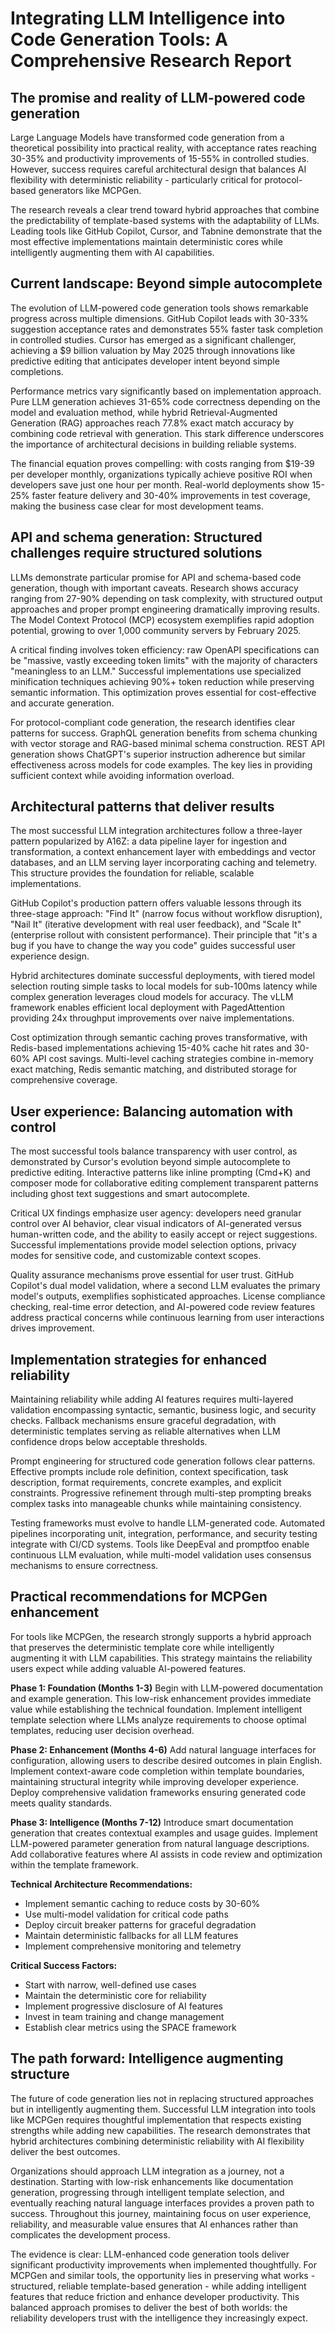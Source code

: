# Integrating LLM Intelligence into Code Generation Tools: A Comprehensive Research Report

## The promise and reality of LLM-powered code generation

Large Language Models have transformed code generation from a theoretical possibility into practical reality, with acceptance rates reaching 30-35% and productivity improvements of 15-55% in controlled studies. However, success requires careful architectural design that balances AI flexibility with deterministic reliability - particularly critical for protocol-based generators like MCPGen.

The research reveals a clear trend toward hybrid approaches that combine the predictability of template-based systems with the adaptability of LLMs. Leading tools like GitHub Copilot, Cursor, and Tabnine demonstrate that the most effective implementations maintain deterministic cores while intelligently augmenting them with AI capabilities.

## Current landscape: Beyond simple autocomplete

The evolution of LLM-powered code generation tools shows remarkable progress across multiple dimensions. GitHub Copilot leads with 30-33% suggestion acceptance rates and demonstrates 55% faster task completion in controlled studies. Cursor has emerged as a significant challenger, achieving a $9 billion valuation by May 2025 through innovations like predictive editing that anticipates developer intent beyond simple completions.

Performance metrics vary significantly based on implementation approach. Pure LLM generation achieves 31-65% code correctness depending on the model and evaluation method, while hybrid Retrieval-Augmented Generation (RAG) approaches reach 77.8% exact match accuracy by combining code retrieval with generation. This stark difference underscores the importance of architectural decisions in building reliable systems.

The financial equation proves compelling: with costs ranging from $19-39 per developer monthly, organizations typically achieve positive ROI when developers save just one hour per month. Real-world deployments show 15-25% faster feature delivery and 30-40% improvements in test coverage, making the business case clear for most development teams.

## API and schema generation: Structured challenges require structured solutions

LLMs demonstrate particular promise for API and schema-based code generation, though with important caveats. Research shows accuracy ranging from 27-90% depending on task complexity, with structured output approaches and proper prompt engineering dramatically improving results. The Model Context Protocol (MCP) ecosystem exemplifies rapid adoption potential, growing to over 1,000 community servers by February 2025.

A critical finding involves token efficiency: raw OpenAPI specifications can be "massive, vastly exceeding token limits" with the majority of characters "meaningless to an LLM." Successful implementations use specialized minification techniques achieving 90%+ token reduction while preserving semantic information. This optimization proves essential for cost-effective and accurate generation.

For protocol-compliant code generation, the research identifies clear patterns for success. GraphQL generation benefits from schema chunking with vector storage and RAG-based minimal schema construction. REST API generation shows ChatGPT's superior instruction adherence but similar effectiveness across models for code examples. The key lies in providing sufficient context while avoiding information overload.

## Architectural patterns that deliver results

The most successful LLM integration architectures follow a three-layer pattern popularized by A16Z: a data pipeline layer for ingestion and transformation, a context enhancement layer with embeddings and vector databases, and an LLM serving layer incorporating caching and telemetry. This structure provides the foundation for reliable, scalable implementations.

GitHub Copilot's production pattern offers valuable lessons through its three-stage approach: "Find It" (narrow focus without workflow disruption), "Nail It" (iterative development with real user feedback), and "Scale It" (enterprise rollout with consistent performance). Their principle that "it's a bug if you have to change the way you code" guides successful user experience design.

Hybrid architectures dominate successful deployments, with tiered model selection routing simple tasks to local models for sub-100ms latency while complex generation leverages cloud models for accuracy. The vLLM framework enables efficient local deployment with PagedAttention providing 24x throughput improvements over naive implementations.

Cost optimization through semantic caching proves transformative, with Redis-based implementations achieving 15-40% cache hit rates and 30-60% API cost savings. Multi-level caching strategies combine in-memory exact matching, Redis semantic matching, and distributed storage for comprehensive coverage.

## User experience: Balancing automation with control

The most successful tools balance transparency with user control, as demonstrated by Cursor's evolution beyond simple autocomplete to predictive editing. Interactive patterns like inline prompting (Cmd+K) and composer mode for collaborative editing complement transparent patterns including ghost text suggestions and smart autocomplete.

Critical UX findings emphasize user agency: developers need granular control over AI behavior, clear visual indicators of AI-generated versus human-written code, and the ability to easily accept or reject suggestions. Successful implementations provide model selection options, privacy modes for sensitive code, and customizable context scopes.

Quality assurance mechanisms prove essential for user trust. GitHub Copilot's dual model validation, where a second LLM evaluates the primary model's outputs, exemplifies sophisticated approaches. License compliance checking, real-time error detection, and AI-powered code review features address practical concerns while continuous learning from user interactions drives improvement.

## Implementation strategies for enhanced reliability

Maintaining reliability while adding AI features requires multi-layered validation encompassing syntactic, semantic, business logic, and security checks. Fallback mechanisms ensure graceful degradation, with deterministic templates serving as reliable alternatives when LLM confidence drops below acceptable thresholds.

Prompt engineering for structured code generation follows clear patterns. Effective prompts include role definition, context specification, task description, format requirements, concrete examples, and explicit constraints. Progressive refinement through multi-step prompting breaks complex tasks into manageable chunks while maintaining consistency.

Testing frameworks must evolve to handle LLM-generated code. Automated pipelines incorporating unit, integration, performance, and security testing integrate with CI/CD systems. Tools like DeepEval and promptfoo enable continuous LLM evaluation, while multi-model validation uses consensus mechanisms to ensure correctness.

## Practical recommendations for MCPGen enhancement

For tools like MCPGen, the research strongly supports a hybrid approach that preserves the deterministic template core while intelligently augmenting it with LLM capabilities. This strategy maintains the reliability users expect while adding valuable AI-powered features.

**Phase 1: Foundation (Months 1-3)**
Begin with LLM-powered documentation and example generation. This low-risk enhancement provides immediate value while establishing the technical foundation. Implement intelligent template selection where LLMs analyze requirements to choose optimal templates, reducing user decision overhead.

**Phase 2: Enhancement (Months 4-6)**
Add natural language interfaces for configuration, allowing users to describe desired outcomes in plain English. Implement context-aware code completion within template boundaries, maintaining structural integrity while improving developer experience. Deploy comprehensive validation frameworks ensuring generated code meets quality standards.

**Phase 3: Intelligence (Months 7-12)**
Introduce smart documentation generation that creates contextual examples and usage guides. Implement LLM-powered parameter generation from natural language descriptions. Add collaborative features where AI assists in code review and optimization within the template framework.

**Technical Architecture Recommendations:**
- Implement semantic caching to reduce costs by 30-60%
- Use multi-model validation for critical code paths
- Deploy circuit breaker patterns for graceful degradation
- Maintain deterministic fallbacks for all LLM features
- Implement comprehensive monitoring and telemetry

**Critical Success Factors:**
- Start with narrow, well-defined use cases
- Maintain the deterministic core for reliability
- Implement progressive disclosure of AI features
- Invest in team training and change management
- Establish clear metrics using the SPACE framework

## The path forward: Intelligence augmenting structure

The future of code generation lies not in replacing structured approaches but in intelligently augmenting them. Successful LLM integration into tools like MCPGen requires thoughtful implementation that respects existing strengths while adding new capabilities. The research demonstrates that hybrid architectures combining deterministic reliability with AI flexibility deliver the best outcomes.

Organizations should approach LLM integration as a journey, not a destination. Starting with low-risk enhancements like documentation generation, progressing through intelligent template selection, and eventually reaching natural language interfaces provides a proven path to success. Throughout this journey, maintaining focus on user experience, reliability, and measurable value ensures that AI enhances rather than complicates the development process.

The evidence is clear: LLM-enhanced code generation tools deliver significant productivity improvements when implemented thoughtfully. For MCPGen and similar tools, the opportunity lies in preserving what works - structured, reliable template-based generation - while adding intelligent features that reduce friction and enhance developer productivity. This balanced approach promises to deliver the best of both worlds: the reliability developers trust with the intelligence they increasingly expect.